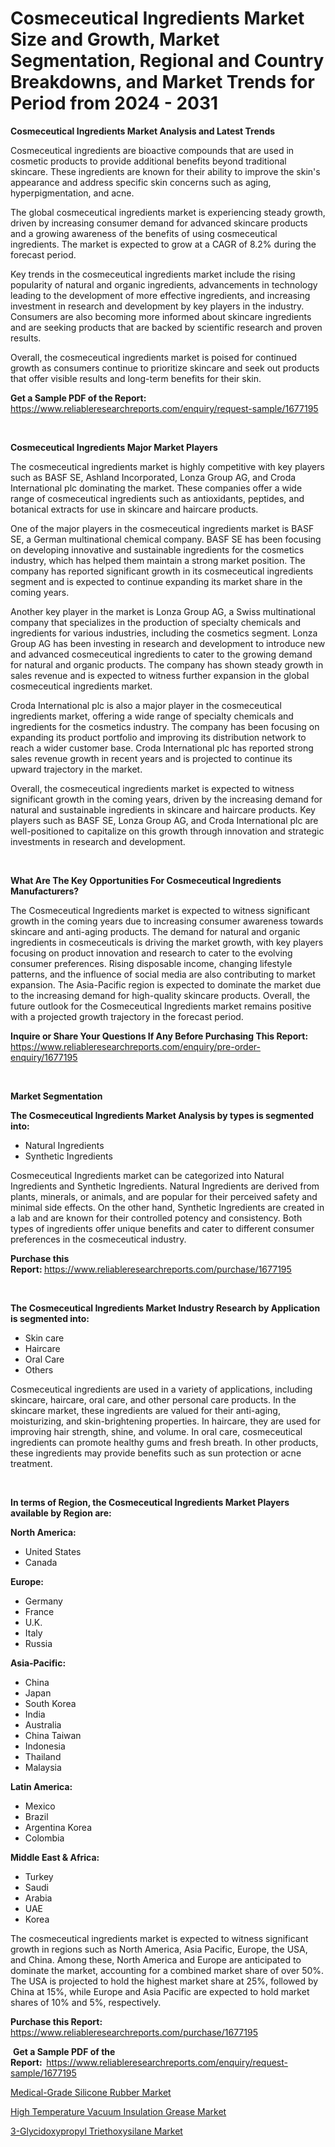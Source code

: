 <p><h1>Cosmeceutical Ingredients Market Size and Growth, Market Segmentation, Regional and Country Breakdowns, and Market Trends for Period from 2024 -  2031</h1></p><p><strong>Cosmeceutical Ingredients Market Analysis and Latest Trends</strong></p>
<p><p>Cosmeceutical ingredients are bioactive compounds that are used in cosmetic products to provide additional benefits beyond traditional skincare. These ingredients are known for their ability to improve the skin's appearance and address specific skin concerns such as aging, hyperpigmentation, and acne.</p><p>The global cosmeceutical ingredients market is experiencing steady growth, driven by increasing consumer demand for advanced skincare products and a growing awareness of the benefits of using cosmeceutical ingredients. The market is expected to grow at a CAGR of 8.2% during the forecast period.</p><p>Key trends in the cosmeceutical ingredients market include the rising popularity of natural and organic ingredients, advancements in technology leading to the development of more effective ingredients, and increasing investment in research and development by key players in the industry. Consumers are also becoming more informed about skincare ingredients and are seeking products that are backed by scientific research and proven results.</p><p>Overall, the cosmeceutical ingredients market is poised for continued growth as consumers continue to prioritize skincare and seek out products that offer visible results and long-term benefits for their skin.</p></p>
<p><strong>Get a Sample PDF of the Report:&nbsp;</strong> <a href="https://www.reliableresearchreports.com/enquiry/request-sample/1677195">https://www.reliableresearchreports.com/enquiry/request-sample/1677195</a></p>
<p>&nbsp;</p>
<p><strong>Cosmeceutical Ingredients Major Market Players</strong></p>
<p><p>The cosmeceutical ingredients market is highly competitive with key players such as BASF SE, Ashland Incorporated, Lonza Group AG, and Croda International plc dominating the market. These companies offer a wide range of cosmeceutical ingredients such as antioxidants, peptides, and botanical extracts for use in skincare and haircare products.</p><p>One of the major players in the cosmeceutical ingredients market is BASF SE, a German multinational chemical company. BASF SE has been focusing on developing innovative and sustainable ingredients for the cosmetics industry, which has helped them maintain a strong market position. The company has reported significant growth in its cosmeceutical ingredients segment and is expected to continue expanding its market share in the coming years.</p><p>Another key player in the market is Lonza Group AG, a Swiss multinational company that specializes in the production of specialty chemicals and ingredients for various industries, including the cosmetics segment. Lonza Group AG has been investing in research and development to introduce new and advanced cosmeceutical ingredients to cater to the growing demand for natural and organic products. The company has shown steady growth in sales revenue and is expected to witness further expansion in the global cosmeceutical ingredients market.</p><p>Croda International plc is also a major player in the cosmeceutical ingredients market, offering a wide range of specialty chemicals and ingredients for the cosmetics industry. The company has been focusing on expanding its product portfolio and improving its distribution network to reach a wider customer base. Croda International plc has reported strong sales revenue growth in recent years and is projected to continue its upward trajectory in the market.</p><p>Overall, the cosmeceutical ingredients market is expected to witness significant growth in the coming years, driven by the increasing demand for natural and sustainable ingredients in skincare and haircare products. Key players such as BASF SE, Lonza Group AG, and Croda International plc are well-positioned to capitalize on this growth through innovation and strategic investments in research and development.</p></p>
<p>&nbsp;</p>
<p><strong>What Are The Key Opportunities For Cosmeceutical Ingredients Manufacturers?</strong></p>
<p><p>The Cosmeceutical Ingredients market is expected to witness significant growth in the coming years due to increasing consumer awareness towards skincare and anti-aging products. The demand for natural and organic ingredients in cosmeceuticals is driving the market growth, with key players focusing on product innovation and research to cater to the evolving consumer preferences. Rising disposable income, changing lifestyle patterns, and the influence of social media are also contributing to market expansion. The Asia-Pacific region is expected to dominate the market due to the increasing demand for high-quality skincare products. Overall, the future outlook for the Cosmeceutical Ingredients market remains positive with a projected growth trajectory in the forecast period.</p></p>
<p><strong>Inquire or Share Your Questions If Any Before Purchasing This Report:</strong> <a href="https://www.reliableresearchreports.com/enquiry/pre-order-enquiry/1677195">https://www.reliableresearchreports.com/enquiry/pre-order-enquiry/1677195</a></p>
<p>&nbsp;</p>
<p><strong>Market Segmentation</strong></p>
<p><strong>The Cosmeceutical Ingredients Market Analysis by types is segmented into:</strong></p>
<p><ul><li>Natural Ingredients</li><li>Synthetic Ingredients</li></ul></p>
<p><p>Cosmeceutical Ingredients market can be categorized into Natural Ingredients and Synthetic Ingredients. Natural Ingredients are derived from plants, minerals, or animals, and are popular for their perceived safety and minimal side effects. On the other hand, Synthetic Ingredients are created in a lab and are known for their controlled potency and consistency. Both types of ingredients offer unique benefits and cater to different consumer preferences in the cosmeceutical industry.</p></p>
<p><strong>Purchase this Report:&nbsp;</strong><a href="https://www.reliableresearchreports.com/purchase/1677195">https://www.reliableresearchreports.com/purchase/1677195</a></p>
<p>&nbsp;</p>
<p><strong>The Cosmeceutical Ingredients Market Industry Research by Application is segmented into:</strong></p>
<p><ul><li>Skin care</li><li>Haircare</li><li>Oral Care</li><li>Others</li></ul></p>
<p><p>Cosmeceutical ingredients are used in a variety of applications, including skincare, haircare, oral care, and other personal care products. In the skincare market, these ingredients are valued for their anti-aging, moisturizing, and skin-brightening properties. In haircare, they are used for improving hair strength, shine, and volume. In oral care, cosmeceutical ingredients can promote healthy gums and fresh breath. In other products, these ingredients may provide benefits such as sun protection or acne treatment.</p></p>
<p>&nbsp;</p>
<p><strong>In terms of Region, the Cosmeceutical Ingredients Market Players available by Region are:</strong></p>
<p>
    <p> <strong> North America: </strong>
        <ul>
            <li>United States</li>
            <li>Canada</li>
        </ul>
        </p> 
    <p> <strong> Europe: </strong>
        <ul>
            <li>Germany</li>
            <li>France</li>
            <li>U.K.</li>
            <li>Italy</li>
            <li>Russia</li>
        </ul>
        </p> 
    <p> <strong> Asia-Pacific: </strong>
        <ul>
            <li>China</li>
            <li>Japan</li>
            <li>South Korea</li>
            <li>India</li>
            <li>Australia</li>
            <li>China Taiwan</li>
            <li>Indonesia</li>
            <li>Thailand</li>
            <li>Malaysia</li>
        </ul>
        </p> 
    <p> <strong> Latin America: </strong>
        <ul>
            <li>Mexico</li>
            <li>Brazil</li>
            <li>Argentina Korea</li>
            <li>Colombia</li>
        </ul>
        </p> 
    <p> <strong> Middle East & Africa: </strong>
        <ul>
            <li>Turkey</li>
            <li>Saudi</li>
            <li>Arabia</li>
            <li>UAE</li>
            <li>Korea</li>
        </ul>
    </p>
    </p>
<p><p>The cosmeceutical ingredients market is expected to witness significant growth in regions such as North America, Asia Pacific, Europe, the USA, and China. Among these, North America and Europe are anticipated to dominate the market, accounting for a combined market share of over 50%. The USA is projected to hold the highest market share at 25%, followed by China at 15%, while Europe and Asia Pacific are expected to hold market shares of 10% and 5%, respectively.</p></p>
<p><strong>Purchase this Report: </strong><a href="https://www.reliableresearchreports.com/purchase/1677195">https://www.reliableresearchreports.com/purchase/1677195</a></p>
<p>&nbsp;<strong>Get a Sample PDF of the Report:&nbsp;&nbsp;</strong><a href="https://www.reliableresearchreports.com/enquiry/request-sample/1677195">https://www.reliableresearchreports.com/enquiry/request-sample/1677195</a></p>
<p><strong></strong></p>
<p><p><a href="https://view.publitas.com/reportprime-1/medical-grade-silicone-rubber-market-analysis-examines-its-scope-on-growth-opportunities-and-forecasted-trends-spanning-from-2023-to-2030/">Medical-Grade Silicone Rubber Market</a></p><p><a href="https://view.publitas.com/reportprime-1/high-temperature-vacuum-insulation-grease-market-size-and-examines-its-market-scope-with-a-primary-focus-on-growth-opportunities-and-forecasted-trends-spanning-from-2023-to-2030/">High Temperature Vacuum Insulation Grease Market</a></p><p><a href="https://view.publitas.com/reportprime-1/3-glycidoxypropyl-triethoxysilane-market-share-market-new-trends-analysis-report-by-type-by-application-by-end-use-by-region-and-segment-forecasts-2023-2030/">3-Glycidoxypropyl Triethoxysilane Market</a></p></p>